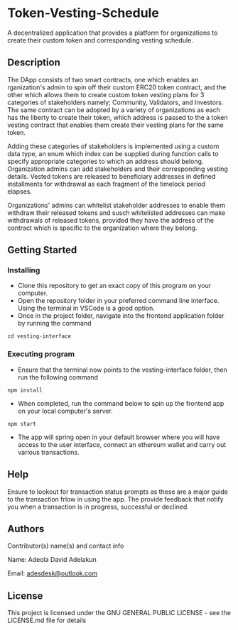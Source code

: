 # Token-Vesting-Schedule
A decentralized application that provides a platform for organizations to create their custom token and corresponding vesting schedule.

## Description

The DApp consists of two smart contracts, one which enables an rganization's admin to spin off their custom ERC20 token contract, and the other which allows them to create custom token vesting plans for 3 categories of stakeholders namely; Community, Validators, and Investors. The same contract can be adopted by a variety of organizations as each has the liberty to create their token, which address is passed to the a token vesting contract that enables them create their vesting plans for the same token.

Adding these categories of stakeholders is implemented using a custom data type, an enum which index can be supplied during function calls to specify appropriate categories to which an address should belong. Organization admins can add stakeholders and their corresponding vesting details. Vested tokens are released to beneficiary addresses in defined installments for withdrawal as each fragment of the timelock period elapses.

Organizations' admins can whitelist stakeholder addresses to enable them withdraw their released tokens and susch whitelisted addresses can make withdrawals of released tokens, provided they have the address of the contract which is specific to the organization where they belong.

## Getting Started

### Installing

* Clone this repository to get an exact copy of this program on your computer.
* Open the repository folder in your preferred command line interface. Using the terminal in VSCode is a good option.
* Once in the project folder, navigate into the frontend application folder by running the command
```
cd vesting-interface
```

### Executing program

* Ensure that the terminal now points to the vesting-interface folder, then run the following command
```
npm install
```
* When completed, run the command below to spin up the frontend app on your local computer's server.
```
npm start
```
* The app will spring open in your default browser where you will have access to the user interface, connect an ethereum wallet and carry out various transactions.

## Help

Ensure to lookout for transaction status prompts as these are a major guide to the transaction frlow in using the app. The provide feedback that notify you when a transaction is in progress, successful or declined.

## Authors

Contributor(s) name(s) and contact info

Name: Adeola David Adelakun 

Email: adesdesk@outlook.com


## License

This project is licensed under the GNU GENERAL PUBLIC LICENSE - see the LICENSE.md file for details
